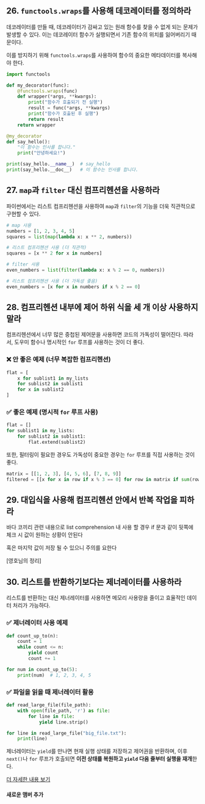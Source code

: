 ## 26. `functools.wraps`를 사용해 데코레이터를 정의하라

데코레이터를 만들 때, 데코레이터가 감싸고 있는 원래 함수를 찾을 수 없게 되는 문제가 발생할 수 있다. 이는 데코레이터 함수가 실행되면서 기존 함수의 위치를 잃어버리기 때문이다.

이를 방지하기 위해 `functools.wraps`를 사용하여 함수의 중요한 메타데이터를 복사해야 한다.

```python
import functools

def my_decorator(func):
    @functools.wraps(func)
    def wrapper(*args, **kwargs):
        print("함수가 호출되기 전 실행")
        result = func(*args, **kwargs)
        print("함수가 호출된 후 실행")
        return result
    return wrapper

@my_decorator
def say_hello():
    "이 함수는 인사를 합니다."
    print("안녕하세요!")

print(say_hello.__name__)  # say_hello
print(say_hello.__doc__)   # 이 함수는 인사를 합니다.
```

## 27. `map`과 `filter` 대신 컴프리헨션을 사용하라

파이썬에서는 리스트 컴프리헨션을 사용하여 `map`과 `filter`의 기능을 더욱 직관적으로 구현할 수 있다.

```python
# map 사용
numbers = [1, 2, 3, 4, 5]
squares = list(map(lambda x: x ** 2, numbers))

# 리스트 컴프리헨션 사용 (더 직관적)
squares = [x ** 2 for x in numbers]
```

```python
# filter 사용
even_numbers = list(filter(lambda x: x % 2 == 0, numbers))

# 리스트 컴프리헨션 사용 (더 가독성 좋음)
even_numbers = [x for x in numbers if x % 2 == 0]
```

## 28. 컴프리헨션 내부에 제어 하위 식을 세 개 이상 사용하지 말라

컴프리헨션에서 너무 많은 중첩된 제어문을 사용하면 코드의 가독성이 떨어진다. 따라서, 도우미 함수나 명시적인 `for` 루프를 사용하는 것이 더 좋다.

### ❌ 안 좋은 예제 (너무 복잡한 컴프리헨션)
```python
flat = [
    x for sublist1 in my_lists
    for sublist2 in sublist1
    for x in sublist2
]
```

### ✅ 좋은 예제 (명시적 `for` 루프 사용)
```python
flat = []
for sublist1 in my_lists:
    for sublist2 in sublist1:
        flat.extend(sublist2)
```

또한, 필터링이 필요한 경우도 가독성이 중요한 경우는 `for` 루프를 직접 사용하는 것이 좋다.

```python
matrix = [[1, 2, 3], [4, 5, 6], [7, 8, 9]]
filtered = [[x for x in row if x % 3 == 0] for row in matrix if sum(row) >= 10]
```

## 29. 대입식을 사용해 컴프리헨션 안에서 반복 작업을 피하라

바다 코끼리 관련 내용으로 list comprehension 내 사용 할 경우 if 문과 같이 뒷쪽에 체크 시 값이 원하는 상황이 안된다

혹은 마지막 값이 저장 될 수 있으니 주의를 요한다

[영호님의 정리]

## 30. 리스트를 반환하기보다는 제너레이터를 사용하라

리스트를 반환하는 대신 제너레이터를 사용하면 메모리 사용량을 줄이고 효율적인 데이터 처리가 가능하다.

### ✅ 제너레이터 사용 예제
```python
def count_up_to(n):
    count = 1
    while count <= n:
        yield count
        count += 1

for num in count_up_to(5):
    print(num)  # 1, 2, 3, 4, 5
```

### ✅ 파일을 읽을 때 제너레이터 활용
```python
def read_large_file(file_path):
    with open(file_path, 'r') as file:
        for line in file:
            yield line.strip()

for line in read_large_file("big_file.txt"):
    print(line)
```

제너레이터는 `yield`를 만나면 현재 실행 상태를 저장하고 제어권을 반환하며, 이후 `next()`나 `for` 루프가 호출되면 **이전 상태를 복원하고 `yield` 다음 줄부터 실행을 재개**한다.

[더 자세한 내용 보기](https://chlendyd7.notion.site/Generator-191933ef874080328004c4a97a918970?pvs=4)



#### 새로운 맴버 추가


